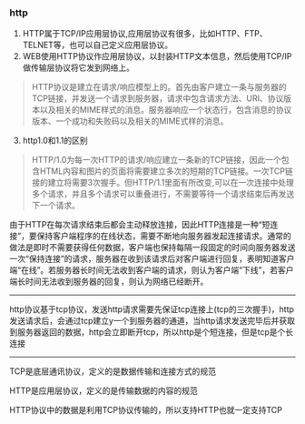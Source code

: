 ### http
1. HTTP属于TCP/IP应用层协议,应用层协议有很多，比如HTTP、FTP、TELNET等，也可以自己定义应用层协议。
2. WEB使用HTTP协议作应用层协议，以封装HTTP文本信息，然后使用TCP/IP做传输层协议将它发到网络上。
> HTTP协议是建立在请求/响应模型上的。首先由客户建立一条与服务器的TCP链接，并发送一个请求到服务器，请求中包含请求方法、URI、协议版本以及相关的MIME样式的消息。服务器响应一个状态行，包含消息的协议版本、一个成功和失败码以及相关的MIME式样的消息。
3. http1.0和1.1的区别
> HTTP/1.0为每一次HTTP的请求/响应建立一条新的TCP链接，因此一个包含HTML内容和图片的页面将需要建立多次的短期的TCP链接。一次TCP链接的建立将需要3次握手。但HTTP/1.1里面有所改变,可以在一次连接中处理多个请求，并且多个请求可以重叠进行，不需要等待一个请求结束后再发送下一个请求。

由于HTTP在每次请求结束后都会主动释放连接，因此HTTP连接是一种“短连接”，要保持客户端程序的在线状态，需要不断地向服务器发起连接请求。通常的做法是即时不需要获得任何数据，客户端也保持每隔一段固定的时间向服务器发送一次“保持连接”的请求，服务器在收到该请求后对客户端进行回复，表明知道客户端“在线”。若服务器长时间无法收到客户端的请求，则认为客户端“下线”，若客户端长时间无法收到服务器的回复，则认为网络已经断开。

------------

http协议基于tcp协议，发送http请求需要先保证tcp连接上(tcp的三次握手)，http发送请求后，会通过tcp建立y一个到服务器的通道，当http请求发送完毕后并获取到服务器返回的数据，http会立即断开tcp，所以http是个短连接，但是tcp是个长连接

------------

TCP是底层通讯协议，定义的是数据传输和连接方式的规范

HTTP是应用层协议，定义的是传输数据的内容的规范

HTTP协议中的数据是利用TCP协议传输的，所以支持HTTP也就一定支持TCP
